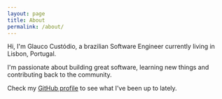 ```yaml
---
layout: page
title: About
permalink: /about/
---
```


<div>
  <p>
    Hi, I'm Glauco Custódio, a brazilian Software Engineer currently living in Lisbon, Portugal.
  </p>

  <p>
    I'm passionate about building great software, learning new things and contributing back to the community.
  </p>

  <p>
    Check my <a href="https://github.com/glaucocustodio">GitHub profile</a> to see what I've been up to lately.
  </p>
</div>
